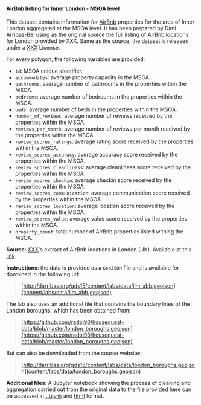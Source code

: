 #### AirBnb listing for Inner London - MSOA level

This dataset contains information for [AirBnb](http://www.airbnb.com) properties 
for the area of Inner 
London aggregated at the MSOA level. It has been prepared by Dani Arribas-Bel
using as the original source the full listing of AirBnb locations for London
provided by XXX. Same as the source, the dataset is released under a
[XXX](XXX) License.

For every polygon, the following variables are provided:

* `id`: MSOA unique identifier.
* `accommodates`: average property capacity in the MSOA.
* `bathrooms`: average number of bathrooms in the properties within the MSOA.
* `bedrooms`: average number of bedrooms in the properties within the MSOA.
* `beds`: average number of beds in the properties within the MSOA.
* `number_of_reviews`: average number of reviews received by the properties within the MSOA.
* `reviews_per_month`: average number of reviews per month received by the properties within the MSOA.
* `review_scores_ratings`: average rating score received by the properties within the MSOA. 
* `review_scores_accuracy`: average accuracy score received by the properties within the MSOA. 
* `review_scores_cleanliness`: average cleanliness score received by the properties within the MSOA. 
* `review_scores_checkin`: average checkin score received by the properties within the MSOA. 
* `review_scores_communication`: average communication score received by the properties within the MSOA. 
* `review_scores_location`: average location score received by the properties within the MSOA. 
* `review_scores_value`: average value score received by the properties within the MSOA. 
* `property_count`: total number of AirBnb properties listed withing the MSOA.

**Source**: [XXX](placeHolder)'s extract of AirBnb locations in London (UK). Available at this
[link](placeHolder).

**Instructions**: the data is provided as a `GeoJSON` file and is available
for download in the following url:

> [http://darribas.org/gds15/content/labs/data/ilm_abb.geojson](content/labs/data/ilm_abb.geojson)

The lab also uses an additional file that contains the boundary lines of the
London boroughs, which has been obtained from:

> [https://github.com/radoi90/housequest-data/blob/master/london_boroughs.geojson](https://github.com/radoi90/housequest-data/blob/master/london_boroughs.geojson)

But can also be downloaded from the course website:

> [http://darribas.org/gds15/content/labs/data/london_boroughs.geojson](content/labs/data/london_boroughs.geojson)

**Additional files**: A Jupyter notebook showing the process of cleaning and
aggregation carried out from the original data to the file provided here can
be accessed in [`.ipynb`](content/labs/lab_08_airbnb_data_prep.ipynb) and 
[html](content/labs/lab_08_airbnb_data_prep.html) format.

